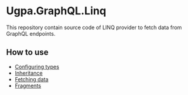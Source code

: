 # Ugpa.GraphQL.Linq
This repository contain source code of LINQ provider to fetch data from GraphQL endpoints.
## How to use
* [Configuring types](https://github.com/ugparu/Ugpa.GraphQL.Linq/blob/develop/doc/ConfiguringTypes.md#configuring-types)
* [Inheritance](https://github.com/ugparu/Ugpa.GraphQL.Linq/blob/develop/doc/Inheritance.md#inheritance)
* [Fetching data](https://github.com/ugparu/Ugpa.GraphQL.Linq/blob/develop/doc/FetchingData.md#fetching-data)
* [Fragments](https://github.com/ugparu/Ugpa.GraphQL.Linq/blob/develop/doc/Fragments.md#fragments)

